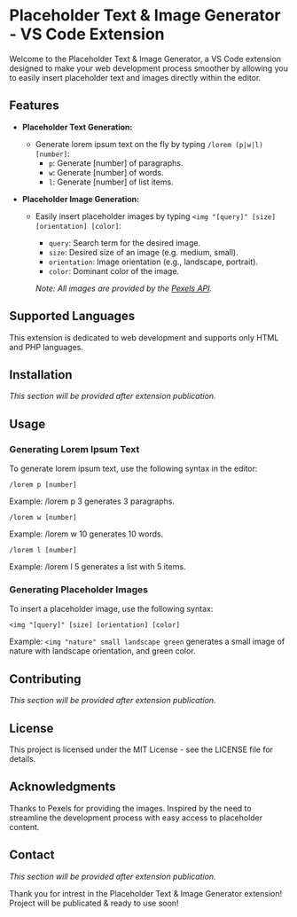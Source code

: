 # Placeholder Text & Image Generator - VS Code Extension

Welcome to the Placeholder Text & Image Generator, a VS Code extension designed to make your web development process smoother by allowing you to easily insert placeholder text and images directly within the editor.

## Features

- **Placeholder Text Generation:**
  - Generate lorem ipsum text on the fly by typing `/lorem (p|w|l) [number]`:
    - `p`: Generate [number] of paragraphs.
    - `w`: Generate [number] of words.
    - `l`: Generate [number] of list items.

- **Placeholder Image Generation:**
  - Easily insert placeholder images by typing `<img "[query]" [size] [orientation] [color]`:
    - `query`: Search term for the desired image.
    - `size`: Desired size of an image (e.g. medium, small).
    - `orientation`: Image orientation (e.g., landscape, portrait).
    - `color`: Dominant color of the image.

    *Note: All images are provided by the [Pexels API](https://www.pexels.com).*

## Supported Languages

This extension is dedicated to web development and supports only HTML and PHP languages.

## Installation

*This section will be provided after extension publication.*

## Usage

### Generating Lorem Ipsum Text

To generate lorem ipsum text, use the following syntax in the editor:

`/lorem p [number]`

Example: /lorem p 3 generates 3 paragraphs.

`/lorem w [number]`

Example: /lorem w 10 generates 10 words.

`/lorem l [number]`

Example: /lorem l 5 generates a list with 5 items.

### Generating Placeholder Images

To insert a placeholder image, use the following syntax:

`<img "[query]" [size] [orientation] [color]`

Example: `<img "nature" small landscape green` generates a small image of nature with landscape orientation, and green color.

## Contributing

*This section will be provided after extension publication.*

## License

This project is licensed under the MIT License - see the LICENSE file for details.

## Acknowledgments

Thanks to Pexels for providing the images.
Inspired by the need to streamline the development process with easy access to placeholder content.

## Contact

*This section will be provided after extension publication.*

Thank you for intrest in the Placeholder Text & Image Generator extension! Project will be publicated & ready to use soon!
